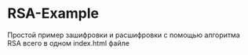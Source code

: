 # RSA-Example

Простой пример зашифровки и расшифровки с помощью алгоритма RSA всего в одном index.html файле
